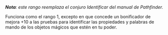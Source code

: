 _**Nota**: este rango reemplaza el conjuro Identificar del manual de Pathfinder._

Funciona como el rango 1, excepto en que concede un bonificador de mejora +10 a las pruebas para identificar las propiedades y palabras de mando de los objetos mágicos que estén en tu poder.

